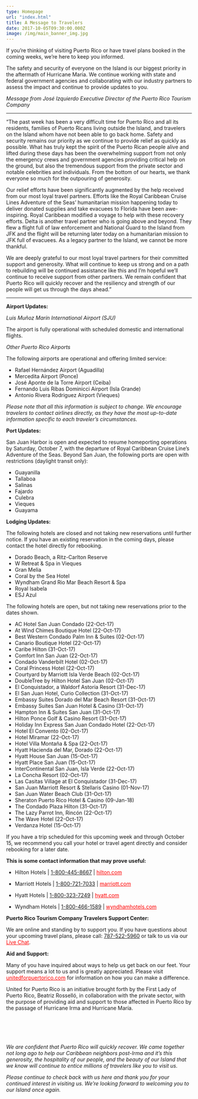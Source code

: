 ```yaml
---
type: Homepage
url: "index.html"
title: A Message to Travelers
date: 2017-10-05T09:30:00.000Z
image: /img/main_banner_img.jpg
---
```


If you’re thinking of visiting Puerto Rico or have travel plans booked in the coming weeks, we’re here to keep you informed.

The safety and security of everyone on the Island is our biggest priority in the aftermath of Hurricane Maria. We continue working with state and federal government agencies and collaborating with our industry partners to assess the impact and continue to provide updates to you.

*Message from José Izquierdo Executive Director of the Puerto Rico Tourism Company*

* * *

“The past week has been a very difficult time for Puerto Rico and all its residents, families of Puerto Ricans living outside the Island, and travelers on the Island whom have not been able to go back home. Safety and security remains our priority as we continue to provide relief as quickly as possible. What has truly kept the spirit of the Puerto Rican people alive and lifted during these days has been the overwhelming support from not only the emergency crews and government agencies providing critical help on the ground, but also the tremendous support from the private sector and notable celebrities and individuals. From the bottom of our hearts, we thank everyone so much for the outpouring of generosity.

Our relief efforts have been significantly augmented by the help received from our most loyal travel partners. Efforts like the Royal Caribbean Cruise Lines Adventure of the Seas’ humanitarian mission happening today to deliver donated supplies and take evacuees to Florida have been awe-inspiring. Royal Caribbean modified a voyage to help with these recovery efforts. Delta is another travel partner who is going above and beyond. They flew a flight full of law enforcement and National Guard to the Island from JFK and the flight will be returning later today on a humanitarian mission to JFK full of evacuees. As a legacy partner to the Island, we cannot be more thankful.

We are deeply grateful to our most loyal travel partners for their committed support and generosity. What will continue to keep us strong and on a path to rebuilding will be continued assistance like this and I’m hopeful we’ll continue to receive support from other partners. We remain confident that Puerto Rico will quickly recover and the resiliency and strength of our people will get us through the days ahead.”

* * *

**Airport Updates:**

*Luis Muñoz Marín International Airport (SJU)*

The airport is fully operational with scheduled domestic and international flights. 

*Other Puerto Rico Airports*

The following airports are operational and offering limited service:

*   Rafael Hernández Airport (Aguadilla)
*   Mercedita Airport (Ponce)
*   José Aponte de la Torre Airport (Ceiba)
*   Fernando Luis Ribas Dominicci Airport (Isla Grande)
*   Antonio Rivera Rodriguez Airport (Vieques)

*Please note that all this information is subject to change. We encourage travelers to contact airlines directly, as they have the most up-to-date information specific to each traveler’s circumstances.*

**Port Updates:**

San Juan Harbor is open and expected to resume homeporting operations by Saturday, October 7, with the departure of Royal Caribbean Cruise Line’s Adventure of the Seas. Beyond San Juan, the following ports are open with restrictions (daylight transit only):

*   Guayanilla
*   Tallaboa
*   Salinas
*   Fajardo
*   Culebra
*   Vieques
*   Guayama

**Lodging Updates:**

The following hotels are closed and not taking new reservations until further notice. If you have an existing reservation in the coming days, please contact the hotel directly for rebooking.

*   Dorado Beach, a Ritz-Carlton Reserve
*   W Retreat & Spa in Vieques
*   Gran Melia
*   Coral by the Sea Hotel
*   Wyndham Grand Rio Mar Beach Resort & Spa
*   Royal Isabela
*   ESJ Azul

The following hotels are open, but not taking new reservations prior to the dates shown.

*   AC Hotel San Juan Condado (22-Oct-17)
*   At Wind Chimes Boutique Hotel (22-Oct-17)
*   Best Western Condado Palm Inn & Suites (02-Oct-17)
*   Canario Boutique Hotel (22-Oct-17)
*   Caribe Hilton (31-Oct-17)
*   Comfort Inn San Juan (22-Oct-17)
*   Condado Vanderbilt Hotel (02-Oct-17)
*   Coral Princess Hotel (22-Oct-17)
*   Courtyard by Marriott Isla Verde Beach (02-Oct-17)
*   DoubleTree by Hilton Hotel San Juan (02-Oct-17)
*   El Conquistador, a Waldorf Astoria Resort (31-Dec-17)
*   El San Juan Hotel, Curio Collection (31-Oct-17)
*   Embassy Suites Dorado del Mar Beach Resort (31-Oct-17)
*   Embassy Suites San Juan Hotel & Casino (31-Oct-17)
*   Hampton Inn & Suites San Juan (31-Oct-17)
*   Hilton Ponce Golf & Casino Resort (31-Oct-17)
*   Holiday Inn Express San Juan Condado Hotel (22-Oct-17)
*   Hotel El Convento (02-Oct-17)
*   Hotel Miramar (22-Oct-17)
*   Hotel Villa Montaña & Spa (22-Oct-17)
*   Hyatt Hacienda del Mar, Dorado (22-Oct-17)
*   Hyatt House San Juan (15-Oct-17)
*   Hyatt Place San Juan (15-Oct-17)
*   InterContinental San Juan, Isla Verde (22-Oct-17)
*   La Concha Resort (02-Oct-17)
*   Las Casitas Village at El Conquistador (31-Dec-17)
*   San Juan Marriott Resort & Stellaris Casino (01-Nov-17)
*   San Juan Water Beach Club (31-Oct-17)
*   Sheraton Puerto Rico Hotel & Casino (09-Jan-18)
*   The Condado Plaza Hilton (31-Oct-17)
*   The Lazy Parrot Inn, Rincón (22-Oct-17)
*   The Wave Hotel (22-Oct-17)
*   Verdanza Hotel (15-Oct-17)

If you have a trip scheduled for this upcoming week and through October 15, we recommend you call your hotel or travel agent directly and consider rebooking for a later date.

**This is some contact information that may prove useful:**

*   Hilton Hotels | [1-800-445-8667][1] | <a target="_blank" style="color: red !important;" href="http://www3.hilton.com/">hilton.com </a>

*   Marriott Hotels | [1-800-721-7033][2] | <a target="_blank" style="color: red !important;" href="https://www.marriott.com">marriott.com</a>

*   Hyatt Hotels | [1-800-323-7249][3] | <a target="_blank" style="color: red !important;" href="https://www.hyatt.com/">hyatt.com</a>

*   Wyndham Hotels | [1-800-466-1589][4] | <a target="_blank" style="color: red !important;" href="https://www.wyndhamhotels.com/">wyndhamhotels.com </a>

**Puerto Rico Tourism Company Travelers Support Center:**

We are online and standing by to support you. If you have questions about your upcoming travel plans, please call: [787-522-5960][5] or talk to us via our <a target="_blank" style="color: red !important;" href="http://messenger.providesupport.com/messenger/eddinc.html">Live Chat</a>.

**Aid and Support:**

Many of you have inquired about ways to help us get back on our feet. Your support means a lot to us and is greatly appreciated. Please visit <a target="_blank" style="color: red !important;" href="http://unitedforpuertorico.com"> unitedforpuertorico.com</a> for information on how you can make a difference.

United for Puerto Rico is an initiative brought forth by the First Lady of Puerto Rico, Beatriz Rosselló, in collaboration with the private sector, with the purpose of providing aid and support to those affected in Puerto Rico by the passage of Hurricane Irma and Hurricane María.

<div style="width: 100%;height: 60px;"></div>

*We are confident that Puerto Rico will quickly recover. We came together not long ago to help our Caribbean neighbors post-Irma and it’s this generosity, the hospitality of our people, and the beauty of our Island that we know will continue to entice millions of travelers like you to visit us.*

*Please continue to check back with us here and thank you for your continued interest in visiting us. We’re looking forward to welcoming you to our Island once again.*

 [1]: tel:+18004458667
 [2]: tel:+18007217033
 [3]: tel:+18003237249
 [4]: tel:+18004661589
 [5]: tel:+17875225960
